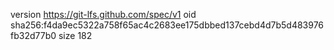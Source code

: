 version https://git-lfs.github.com/spec/v1
oid sha256:f4da9ec5322a758f65ac4c2683ee175dbbed137cebd4d7b5d483976fb32d77b0
size 182
